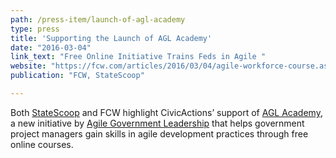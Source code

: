 ```yaml
---
path: /press-item/launch-of-agl-academy
type: press
title: 'Supporting the Launch of AGL Academy'
date: "2016-03-04"
link_text: "Free Online Initiative Trains Feds in Agile "
website: "https://fcw.com/articles/2016/03/04/agile-workforce-course.aspx"
publication: "FCW, StateScoop"

---
```


Both [StateScoop](https://statescoop.com/fed-state-local-it-leaders-launch-agile-development-academy/) and FCW highlight CivicActions’ support of [AGL Academy](https://www.agilegovleaders.org/academy/), a new initiative by [Agile Government Leadership](https://www.agilegovleaders.org/) that helps government project managers gain skills in agile development practices through free online courses.


